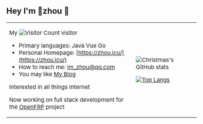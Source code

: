 ## Hey I'm 🥕zhou 👋


<table border="0" cellpadding="0" cellspacing="0" style="border:0;font-size:15px;margin-left:auto;margin-right:auto;"><tr>
<td>

My ![Visitor Count](https://profile-counter.glitch.me/im-zhou/count.svg) visitor

* Primary languages: Java Vue Go
* Personal Homepage: [https://zhou.icu/](https://zhou.icu/)
* How to reach me: [im_zhou@qq.com](mailto:im_zhou@qq.com)
* You may like [My Blog](https://blog.zhou.icu/)

Interested in all things Internet

Now working on full stack development for the [OpenFRP](https://dev.openfrp.net/) project

<td>
<!-- 分隔栏 -->
<td>

![Christmas's GitHub stats](https://github-readme-stats.vercel.app/api?username=im-zhou&show_icons=true&theme=onedark)

[![Top Langs](https://github-readme-stats.vercel.app/api/top-langs/?username=im-zhou&layout=compact)](https://github.com/im-zhou/github-readme-stats)

<td><tr><table>

<!--
**im-zhou/im-zhou** is a ✨ _special_ ✨ repository because its `README.md` (this file) appears on your GitHub profile.

Here are some ideas to get you started:

- 🔭 I’m currently working on ...
- 🌱 I’m currently learning ...
- 👯 I’m looking to collaborate on ...
- 🤔 I’m looking for help with ...
- 💬 Ask me about ...
- 📫 How to reach me: ...
- 😄 Pronouns: ...
- ⚡ Fun fact: ...
-->
